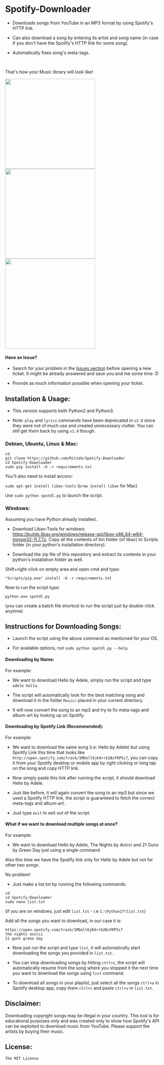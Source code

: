 # Spotify-Downloader

- Downloads songs from YouTube in an MP3 format by using Spotify's HTTP link.

- Can also download a song by entering its artist and song name (in case if you don't have the Spotify's HTTP link for some song).

- Automatically fixes song's meta-tags.

<br>

That's how your Music library will look like!

<img src="http://i.imgur.com/Gpch7JI.png" width="290"><img src="http://i.imgur.com/5vhk3HY.png" width="290"><img src="http://i.imgur.com/RDTCCST.png" width="290">

#### Have an Issue?

- Search for your problem in the [Issues section](https://github.com/Ritiek/Spotify-Downloader/issues) before opening a new ticket. It might be already answered and save you and me some time :D

- Provide as much information possible when opening your ticket.

## Installation & Usage:

- This version supports both Python2 and Python3.

- Note: `play` and `lyrics` commands have been deprecated in `v2.0` since they were not of much use and created unnecessary clutter. You can still get them back by using `v1.9` though.

### Debian, Ubuntu, Linux & Mac:

```
cd
git clone https://github.com/Ritiek/Spotify-Downloader
cd Spotify-Downloader
sudo pip install -U -r requirements.txt
```
You'll also need to install avconv:

`sudo apt-get install libav-tools` (`brew install libav` for Mac)

Use `sudo python spotdl.py` to launch the script.

### Windows:

Assuming you have Python already installed..

- Download Libav-Tools for windows: https://builds.libav.org/windows/release-gpl/libav-x86_64-w64-mingw32-11.7.7z. Copy all the contents of bin folder (of libav) to Scripts folder (in your python's installation directory).

- Download the zip file of this repository and extract its contents in your python's installation folder as well.

Shift+right-click on empty area and open cmd and type:

`"Scripts/pip.exe" install -U -r requirements.txt`

Now to run the script type:

`python.exe spotdl.py`

(you can create a batch file shortcut to run the script just by double-click anytime)

## Instructions for Downloading Songs:

- Launch the script using the above command as mentioned for your OS.

- For available options, run `sudo python spotdl.py --help`.

#### Downloading by Name:

For example:

- We want to download Hello by Adele, simply run the script and type `adele hello`.

- The script will automatically look for the best matching song and download it in the folder `Music/` placed in your current directory.

- It will now convert the song to an mp3 and try to fix meta-tags and album-art by looking up on Spotify.

#### Downloading by Spotify Link (Recommended):

For example:

- We want to download the same song (i.e: Hello by Adele) but using Spotify Link this time that looks like  `http://open.spotify.com/track/1MDoll6jK4rrk2BcFRP5i7`, you can copy it from your Spotify desktop or mobile app by right clicking or long tap on the song and copy HTTP link.

- Now simply paste this link after running the script, it should download Hello by Adele.

- Just like before, it will again convert the song to an mp3 but since we used a Spotify HTTP link, the script is guaranteed to fetch the correct meta-tags and album-art.

- Just type `exit` to exit out of the script.

#### What if we want to download multiple songs at once?

For example:

- We want to download Hello by Adele, The Nights by Avicci and 21 Guns by Green Day just using a single command.

Also this time we have the Spotify link only for Hello by Adele but not for other two songs.

No problem!

- Just make a list.txt by running the following commands:

```
cd
cd Spotify-Downloader
sudo nano list.txt
```
(if you are on windows, just edit `list.txt` - i.e `C:\Python27\list.txt`)

Add all the songs you want to download, in our case it is:

```
https://open.spotify.com/track/1MDoll6jK4rrk2BcFRP5i7
the nights avicci
21 guns green day
```

- Now just run the script and type `list`, it will automatically start downloading the songs you provided in `list.txt`.

- You can stop downloading songs by hitting `ctrl+c`, the script will automatically resume from the song where you stopped it the next time you want to download the songs using `list` command.

- To download all songs in your playlist, just select all the songs `ctrl+a` in Spotify desktop app, copy them `ctrl+c` and paste `ctrl+v` in `list.txt`.

## Disclaimer:

Downloading copyright songs may be illegal in your country. This tool is for educational purposes only and was created only to show how Spotify's API can be exploited to download music from YouTube. Please support the artists by buying their music.

## License:

```The MIT License```
